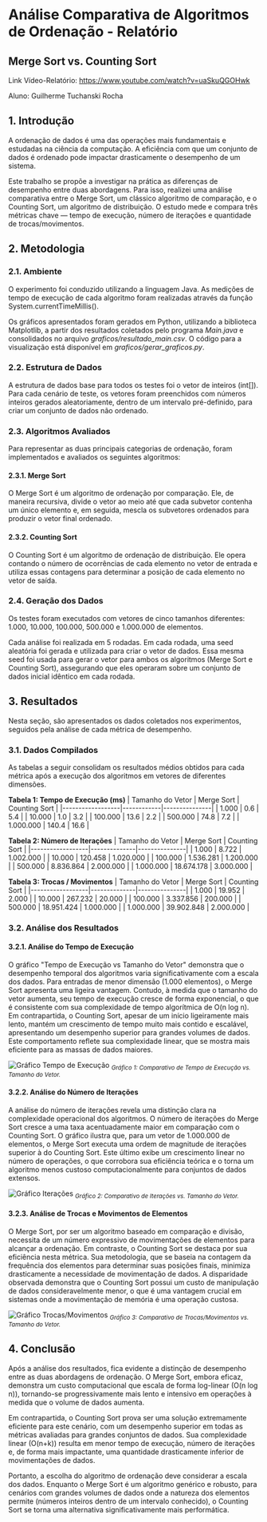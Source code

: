 # Análise Comparativa de Algoritmos de Ordenação - Relatório
## Merge Sort vs. Counting Sort

Link Vídeo-Relatório: https://www.youtube.com/watch?v=uaSkuQGOHwk

Aluno: Guilherme Tuchanski Rocha

## 1. Introdução
A ordenação de dados é uma das operações mais fundamentais e estudadas na ciência da computação. A eficiência com que um conjunto de dados é ordenado pode impactar drasticamente o desempenho de um sistema.

Este trabalho se propõe a investigar na prática as diferenças de desempenho entre duas abordagens. Para isso, realizei uma análise comparativa entre o Merge Sort, um clássico algoritmo de comparação, e o Counting Sort, um algoritmo de distribuição. O estudo mede e compara três métricas chave — tempo de execução, número de iterações e quantidade de trocas/movimentos.

## 2. Metodologia
### 2.1. Ambiente
O experimento foi conduzido utilizando a linguagem Java. As medições de tempo de execução de cada algoritmo foram realizadas através da função System.currentTimeMillis().

Os gráficos apresentados foram gerados em Python, utilizando a biblioteca Matplotlib, a partir dos resultados coletados pelo programa _Main.java_ e consolidados no arquivo _graficos/resultado_main.csv_. O código para a visualização está disponível em _graficos/gerar_graficos.py_.

### 2.2. Estrutura de Dados
A estrutura de dados base para todos os testes foi o vetor de inteiros (int[]). Para cada cenário de teste, os vetores foram preenchidos com números inteiros gerados aleatoriamente, dentro de um intervalo pré-definido, para criar um conjunto de dados não ordenado.

### 2.3. Algoritmos Avaliados
Para representar as duas principais categorias de ordenação, foram implementados e avaliados os seguintes algoritmos:

#### 2.3.1. Merge Sort
O Merge Sort é um algoritmo de ordenação por comparação. Ele, de maneira recursiva, divide o vetor ao meio até que cada subvetor contenha um único elemento e, em seguida, mescla os subvetores ordenados para produzir o vetor final ordenado. 

#### 2.3.2. Counting Sort
O Counting Sort é um algoritmo de ordenação de distribuição. Ele opera contando o número de ocorrências de cada elemento no vetor de entrada e utiliza essas contagens para determinar a posição de cada elemento no vetor de saída.

### 2.4. Geração dos Dados
Os testes foram executados com vetores de cinco tamanhos diferentes: 1.000, 10.000, 100.000, 500.000 e 1.000.000 de elementos.

Cada análise foi realizada em 5 rodadas. Em cada rodada, uma seed aleatória foi gerada e utilizada para criar o vetor de dados. Essa mesma seed foi usada para gerar o vetor para ambos os algoritmos (Merge Sort e Counting Sort), assegurando que eles operaram sobre um conjunto de dados inicial idêntico em cada rodada.

## 3. Resultados
Nesta seção, são apresentados os dados coletados nos experimentos, seguidos pela análise de cada métrica de desempenho.

### 3.1. Dados Compilados
As tabelas a seguir consolidam os resultados médios obtidos para cada métrica após a execução dos algoritmos em vetores de diferentes dimensões.

**Tabela 1: Tempo de Execução (ms)**
| Tamanho do Vetor | Merge Sort | Counting Sort |
|------------------|------------|---------------|
| 1.000            | 0.6        | 5.4           |
| 10.000           | 1.0        | 3.2           |
| 100.000          | 13.6       | 2.2           |
| 500.000          | 74.8       | 7.2           |
| 1.000.000        | 140.4      | 16.6          |

**Tabela 2: Número de Iterações**
| Tamanho do Vetor | Merge Sort   | Counting Sort |
|------------------|--------------|---------------|
| 1.000            | 8.722        | 1.002.000     |
| 10.000           | 120.458      | 1.020.000     |
| 100.000          | 1.536.281    | 1.200.000     |
| 500.000          | 8.836.864    | 2.000.000     |
| 1.000.000        | 18.674.178   | 3.000.000     |

**Tabela 3: Trocas / Movimentos**
| Tamanho do Vetor | Merge Sort   | Counting Sort |
|------------------|--------------|---------------|
| 1.000            | 19.952       | 2.000         |
| 10.000           | 267.232      | 20.000        |
| 100.000          | 3.337.856    | 200.000       |
| 500.000          | 18.951.424   | 1.000.000     |
| 1.000.000        | 39.902.848   | 2.000.000     |

### 3.2. Análise dos Resultados

#### 3.2.1. Análise do Tempo de Execução
O gráfico "Tempo de Execução vs Tamanho do Vetor" demonstra que o desempenho temporal dos algoritmos varia significativamente com a escala dos dados. Para entradas de menor dimensão (1.000 elementos), o Merge Sort apresenta uma ligeira vantagem. Contudo, à medida que o tamanho do vetor aumenta, seu tempo de execução cresce de forma exponencial, o que é consistente com sua complexidade de tempo algorítmica de O(n log n). Em contrapartida, o Counting Sort, apesar de um início ligeiramente mais lento, mantém um crescimento de tempo muito mais contido e escalável, apresentando um desempenho superior para grandes volumes de dados. Este comportamento reflete sua complexidade linear, que se mostra mais eficiente para as massas de dados maiores.

![Gráfico Tempo de Execução](graficos/tempo_execucao.png)
<sub>_Gráfico 1: Comparativo de Tempo de Execução vs. Tamanho do Vetor._</sub>

#### 3.2.2. Análise do Número de Iterações
A análise do número de iterações revela uma distinção clara na complexidade operacional dos algoritmos. O número de iterações do Merge Sort cresce a uma taxa acentuadamente maior em comparação com o Counting Sort. O gráfico ilustra que, para um vetor de 1.000.000 de elementos, o Merge Sort executa uma ordem de magnitude de iterações superior à do Counting Sort. Este último exibe um crescimento linear no número de operações, o que corrobora sua eficiência teórica e o torna um algoritmo menos custoso computacionalmente para conjuntos de dados extensos.

![Gráfico Iterações](graficos/iteracoes_tamanho_vetor.png)
<sub>_Gráfico 2: Comparativo de Iterações vs. Tamanho do Vetor._</sub>

#### 3.2.3. Análise de Trocas e Movimentos de Elementos
O Merge Sort, por ser um algoritmo baseado em comparação e divisão, necessita de um número expressivo de movimentações de elementos para alcançar a ordenação. Em contraste, o Counting Sort se destaca por sua eficiência nesta métrica. Sua metodologia, que se baseia na contagem da frequência dos elementos para determinar suas posições finais, minimiza drasticamente a necessidade de movimentação de dados. A disparidade observada demonstra que o Counting Sort possui um custo de manipulação de dados consideravelmente menor, o que é uma vantagem crucial em sistemas onde a movimentação de memória é uma operação custosa.

![Gráfico Trocas/Movimentos](graficos/trocas_movimento.png)
<sub>_Gráfico 3: Comparativo de Trocas/Movimentos vs. Tamanho do Vetor._</sub>

## 4. Conclusão
Após a análise dos resultados, fica evidente a distinção de desempenho entre as duas abordagens de ordenação. O Merge Sort, embora eficaz, demonstra um custo computacional que escala de forma log-linear (O(n log n)), tornando-se progressivamente mais lento e intensivo em operações à medida que o volume de dados aumenta.

Em contrapartida, o Counting Sort prova ser uma solução extremamente eficiente para este cenário, com um desempenho superior em todas as métricas avaliadas para grandes conjuntos de dados. Sua complexidade linear (O(n+k)) resulta em menor tempo de execução, número de iterações e, de forma mais impactante, uma quantidade drasticamente inferior de movimentações de dados.

Portanto, a escolha do algoritmo de ordenação deve considerar a escala dos dados. Enquanto o Merge Sort é um algoritmo genérico e robusto, para cenários com grandes volumes de dados onde a natureza dos elementos permite (números inteiros dentro de um intervalo conhecido), o Counting Sort se torna uma alternativa significativamente mais performática.
